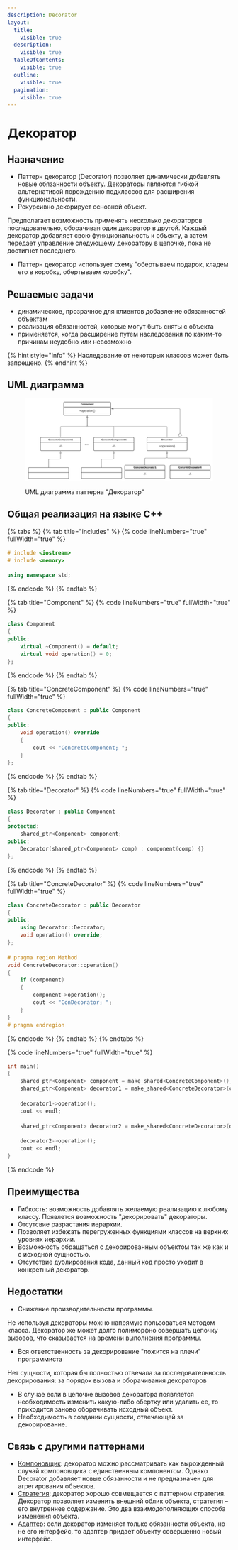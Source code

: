 ```yaml
---
description: Decorator
layout:
  title:
    visible: true
  description:
    visible: true
  tableOfContents:
    visible: true
  outline:
    visible: true
  pagination:
    visible: true
---
```


# Декоратор

## Назначение

* Паттерн декоратор (Decorator) позволяет динамически добавлять новые обязанности объекту. Декораторы являются гибкой альтернативой порождению подклассов для расширения функциональности.
* Рекурсивно декорирует основной объект.

Предполагает возможность применять несколько декораторов последовательно, оборачивая один декоратор в другой. Каждый декоратор добавляет свою функциональность к объекту, а затем передает управление следующему декоратору в цепочке, пока не достигнет последнего.

* Паттерн декоратор использует схему "обертываем подарок, кладем его в коробку, обертываем коробку".

## Решаемые задачи

* динамическое, прозрачное для клиентов добавление обязанностей объектам
* реализация обязанностей, которые могут быть сняты с объекта
* применяется, когда расширение путем наследования по каким-то причинам неудобно или невозможно

{% hint style="info" %}
Наследование от некоторых классов может быть запрещено.
{% endhint %}

## UML диаграмма

<div data-full-width="true">

<figure><img src="../../.gitbook/assets/decorator_white.png" alt=""><figcaption><p>UML диаграмма паттерна "Декоратор"</p></figcaption></figure>

</div>

## Общая реализация на языке С++

{% tabs %}
{% tab title="includes" %}
{% code lineNumbers="true" fullWidth="true" %}
```cpp
# include <iostream>
# include <memory>

using namespace std;
```
{% endcode %}
{% endtab %}

{% tab title="Component" %}
{% code lineNumbers="true" fullWidth="true" %}
```cpp
class Component
{
public:
    virtual ~Component() = default;
    virtual void operation() = 0;
};
```
{% endcode %}
{% endtab %}

{% tab title="ConcreteComponent" %}
{% code lineNumbers="true" fullWidth="true" %}
```cpp
class ConcreteComponent : public Component
{
public:
    void operation() override 
    { 
        cout << "ConcreteComponent; "; 
    }
};
```
{% endcode %}
{% endtab %}

{% tab title="Decorator" %}
{% code lineNumbers="true" fullWidth="true" %}
```cpp
class Decorator : public Component
{
protected:
    shared_ptr<Component> component;
public:
    Decorator(shared_ptr<Component> comp) : component(comp) {}
};
```
{% endcode %}
{% endtab %}

{% tab title="ConcreteDecorator" %}
{% code lineNumbers="true" fullWidth="true" %}
```cpp
class ConcreteDecorator : public Decorator
{
public:
    using Decorator::Decorator;
    void operation() override;
};

# pragma region Method
void ConcreteDecorator::operation()
{
    if (component)
    {
        component->operation();
        cout << "ConDecorator; ";
    }
}
# pragma endregion
```
{% endcode %}
{% endtab %}
{% endtabs %}

{% code lineNumbers="true" fullWidth="true" %}
```cpp
int main()
{
    shared_ptr<Component> component = make_shared<ConcreteComponent>();
    shared_ptr<Component> decorator1 = make_shared<ConcreteDecorator>(component);

    decorator1->operation();
    cout << endl;

    shared_ptr<Component> decorator2 = make_shared<ConcreteDecorator>(decorator1);

    decorator2->operation();
    cout << endl;
}
```
{% endcode %}

## Преимущества

* Гибкость: возможность добавлять желаемую реализацию к любому классу. Появлется возможность "декорировать" декораторы.
* Отсутсвие разрастания иерархии.
* Позволяет избежать перегруженных функциями классов на верхних уровнях иерархии.
* Возможность обращаться с декорированным объектом так же как и с исходной сущностью.
* Отсутствие дублирования кода, данный код просто уходит в конкретный декоратор.

## Недостатки

* Снижение производительности программы.

Не используя декораторы можно напрямую пользоваться методом класса. Декоратор же может долго полиморфно совершать цепочку вызовов, что сказывается на времени выполнения программы.

* Вся ответственность за декорирование "ложится на плечи" программиста

Нет сущности, которая бы полностью отвечала за последовательность декорирования: за порядок вызова и оборачивания декораторов

* В случае если в цепочке вызовов декоратора появляется необходимость изменить какую-либо обертку или удалить ее, то приходится заново оборачивать исходный объект.
* Необходимость в создании сущности, отвечающей за декорирование.

## Связь с другими паттернами

* [Компоновщик](composite.md): декоратор можно рассматривать как вырожденный случай компоновщика с единственным компонентом. Однако Decorator добавляет новые обязанности и не предназначен для агрегирования объектов.
* [Стратегия](../behavioral-patterns/strategy.md): декоратор хорошо совмещается с паттерном стратегия. Декоратор позволяет изменить внешний облик объекта, стратегия – его внутреннее содержание. Это два взаимодополняющих способа изменения объекта.
* [Адаптер](adapter.md): если декоратор изменяет только обязанности объекта, но не его интерфейс, то адаптер придает объекту совершенно новый интерфейс.
